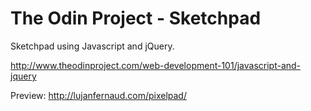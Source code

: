 # The Odin Project - Sketchpad

Sketchpad using Javascript and jQuery.

http://www.theodinproject.com/web-development-101/javascript-and-jquery

Preview: http://lujanfernaud.com/pixelpad/
